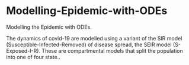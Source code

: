 # Modelling-Epidemic-with-ODEs
Modelling the Epidemic with ODEs. 

The dynamics of covid-19 are modelled using a variant of the SIR model (Susceptible-Infected-Removed) of disease  spread,  the  SEIR  model  (S-Exposed-I-R).  These are compartmental models that split the population into one of four state..
